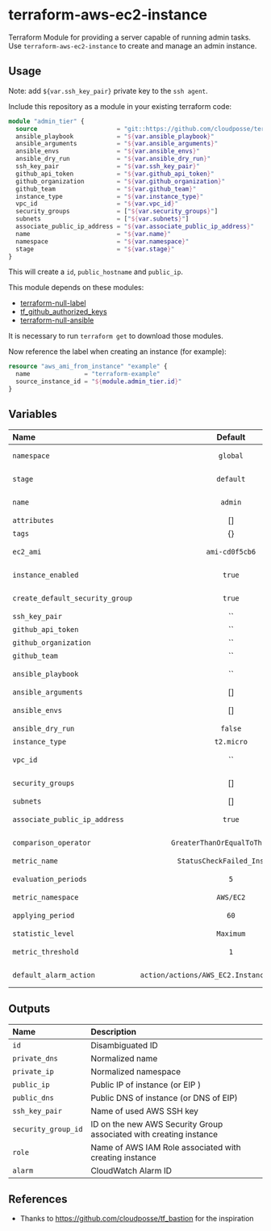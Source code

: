 # terraform-aws-ec2-instance

Terraform Module for providing a server capable of running admin tasks. Use `terraform-aws-ec2-instance` to create and manage an admin instance.

## Usage

Note: add `${var.ssh_key_pair}` private key to the `ssh agent`.

Include this repository as a module in your existing terraform code:

```terraform
module "admin_tier" {
  source                      = "git::https://github.com/cloudposse/terraform-aws-ec2-instance.git?ref=master"
  ansible_playbook            = "${var.ansible_playbook}"
  ansible_arguments           = "${var.ansible_arguments}"
  ansible_envs                = "${var.ansible_envs}"
  ansible_dry_run             = "${var.ansible_dry_run}"
  ssh_key_pair                = "${var.ssh_key_pair}"
  github_api_token            = "${var.github_api_token}"
  github_organization         = "${var.github_organization}"
  github_team                 = "${var.github_team}"
  instance_type               = "${var.instance_type}"
  vpc_id                      = "${var.vpc_id}"
  security_groups             = ["${var.security_groups}"]
  subnets                     = ["${var.subnets}"]
  associate_public_ip_address = "${var.associate_public_ip_address}"
  name                        = "${var.name}"
  namespace                   = "${var.namespace}"
  stage                       = "${var.stage}"
}
```

This will create a `id`, `public_hostname` and `public_ip`.

This module depends on these modules:

* [terraform-null-label](https://github.com/cloudposse/terraform-null-label)
* [tf_github_authorized_keys](https://github.com/cloudposse/tf_github_authorized_keys)
* [terraform-null-ansible](https://github.com/cloudposse/terraform-null-ansible)

It is necessary to run `terraform get` to download those modules.

Now reference the label when creating an instance (for example):
```terraform
resource "aws_ami_from_instance" "example" {
  name               = "terraform-example"
  source_instance_id = "${module.admin_tier.id}"
}
```

## Variables

| Name                            |                    Default                     | Description                                                                      | Required |
|:--------------------------------|:----------------------------------------------:|:---------------------------------------------------------------------------------|:--------:|
| `namespace`                     |                    `global`                    | Namespace (e.g. `cp` or `cloudposse`) - required for `tf_label` module           |   Yes    |
| `stage`                         |                   `default`                    | Stage (e.g. `prod`, `dev`, `staging` - required for `tf_label` module            |   Yes    |
| `name`                          |                    `admin`                     | Name  (e.g. `bastion` or `db`) - required for `tf_label` module                  |   Yes    |
| `attributes`                    |                       []                       | Additional attributes (e.g. `policy` or `role`)                                  |    No    |
| `tags`                          |                       {}                       | Additional tags  (e.g. `map("BusinessUnit","XYZ")`                               |    No    |
| `ec2_ami`                       |                 `ami-cd0f5cb6`                 | By default it is an AMI provided by Amazon with Ubuntu 16.04                     |    No    |
| `instance_enabled`              |                     `true`                     | Flag for creating an instance. Set to `false` if need skip an instance creation  |    No    |
| `create_default_security_group` |                     `true`                     | Flag for creation default Security Group with Egress traffic allowed only        |    No    |
| `ssh_key_pair`                  |                       ``                       | SSH key pair to be provisioned on instance                                       |   Yes    |
| `github_api_token`              |                       ``                       | GitHub API token                                                                 |   Yes    |
| `github_organization`           |                       ``                       | GitHub organization name                                                         |   Yes    |
| `github_team`                   |                       ``                       | GitHub team                                                                      |   Yes    |
| `ansible_playbook`              |                       ``                       | Path to the playbook - required for `tf_ansible` (e.g. `./admin_tier.yml`)       |   Yes    |
| `ansible_arguments`             |                       []                       | List of ansible arguments (e.g. `["--user=ubuntu"]`)                             |    No    |
| `ansible_envs`                  |                       []                       | List of ansible envs (e.g. `["ansible_ssh_pass=${var.ansible_ssh_password}"]`)   |    No    |
| `ansible_dry_run`               |                    `false`                     | The Ansible run without changes                                                  |    No    |
| `instance_type`                 |                   `t2.micro`                   | The type of the creating instance (e.g. `t2.micro`)                              |    No    |
| `vpc_id`                        |                       ``                       | The id of the VPC that the creating instance security group belongs to           |   Yes    |
| `security_groups`               |                       []                       | List of Security Group IDs allowed to connect to creating instance               |   Yes    |
| `subnets`                       |                       []                       | List of VPC Subnet IDs creating instance launched in                             |   Yes    |
| `associate_public_ip_address`   |                     `true`                     | Associate a public ip address with the creating instance. Boolean value          |    No    |
| `comparison_operator`           |        `GreaterThanOrEqualToThreshold`         | Arithmetic operation to use when comparing the specified Statistic and Threshold |   Yes    |
| `metric_name`                   |          `StatusCheckFailed_Instance`          | Name for the alarm's associated metric                                           |   Yes    |
| `evaluation_periods`            |                      `5`                       | Number of periods over which data is compared to the specified threshold         |   Yes    |
| `metric_namespace`              |                   `AWS/EC2`                    | Namespace for the alarm's associated metric                                      |   Yes    |
| `applying_period`               |                      `60`                      | Period in seconds over which the specified statistic is applied                  |   Yes    |
| `statistic_level`               |                   `Maximum`                    | Statistic to apply to the alarm's associated metric                              |   Yes    |
| `metric_threshold`              |                      `1`                       | Value against which the specified statistic is compared                          |   Yes    |
| `default_alarm_action`          | `action/actions/AWS_EC2.InstanceId.Reboot/1.0` | String of action to execute when this alarm transitions into an ALARM state      |   Yes    |

## Outputs

| Name                | Description                                                        |
|:--------------------|:-------------------------------------------------------------------|
| `id`                | Disambiguated ID                                                   |
| `private_dns`       | Normalized name                                                    |
| `private_ip`        | Normalized namespace                                               |
| `public_ip`         | Public IP of instance (or EIP )                                    |
| `public_dns`        | Public DNS of instance (or DNS of EIP)                             |
| `ssh_key_pair`      | Name of used AWS SSH key                                           |
| `security_group_id` | ID on the new AWS Security Group associated with creating instance |
| `role`              | Name of AWS IAM Role associated with creating instance             |
| `alarm`             | CloudWatch Alarm ID                                                |

## References
* Thanks to https://github.com/cloudposse/tf_bastion for the inspiration
